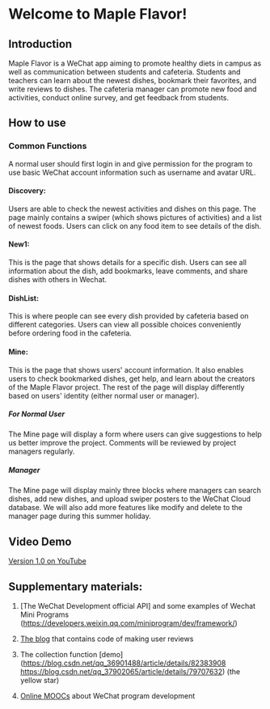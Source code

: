 # Welcome to Maple Flavor!

## Introduction
Maple Flavor is a WeChat app aiming to promote healthy diets in campus as well as communication between students and cafeteria. Students and teachers can learn about the newest dishes, bookmark their favorites, and write reviews to dishes. The cafeteria manager can promote new food and activities, conduct online survey, and get feedback from students.


## How to use

### Common Functions
A normal user should first login in and give permission for the program to use basic WeChat account information such as username and avatar URL.

#### Discovery:
Users are able to check the newest activities and dishes on this page. The page mainly contains a swiper (which shows pictures of activities) and a list of newest foods. Users can click on any food item to see details of the dish.



#### New1:
This is the page that shows details for a specific dish. Users can see all information about the dish, add bookmarks, leave comments, and share dishes with others in Wechat. 


#### DishList:
This is where people can see every dish provided by cafeteria based on different categories. Users can view all possible choices conveniently before ordering food in the cafeteria.


#### Mine:
This is the page that shows users' account information. It also enables users to check bookmarked dishes, get help, and learn about the creators of the Maple Flavor project. The rest of the page will display differently based on users' identity (either normal user or manager). 

##### For Normal User
The Mine page will display a form where users can give suggestions to help us better improve the project. Comments will be reviewed by project managers regularly.


##### Manager
The Mine page will display mainly three blocks where managers can search dishes, add new dishes, and upload swiper posters to the WeChat Cloud database. We will also add more features like modify and delete to the manager page during this summer holiday.

## Video Demo
[Version 1.0 on YouTube](https://www.youtube.com/watch?v=St68fdVTh9s&t=4s)



## Supplementary materials:
1. [The WeChat Development official API] and some examples of Wechat Mini Programs (https://developers.weixin.qq.com/miniprogram/dev/framework/)

2. [The blog](https://blog.csdn.net/melon__/article/details/82215469) that contains code of making user reviews

3. The collection function [demo](https://blog.csdn.net/qq_36901488/article/details/82383908
https://blog.csdn.net/qq_37902065/article/details/79707632) (the yellow star)

4. [Online MOOCs](https://cloud.tencent.com/edu/learning/me/activity) about WeChat program development
